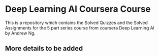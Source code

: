 # Deep Learning AI Coursera Course 
This is a repository which contains the Solved Quizzes and the Solved Assignments for the 5 part series
course from coursera Deep Learning AI by Andrew Ng.


## More details to be added
